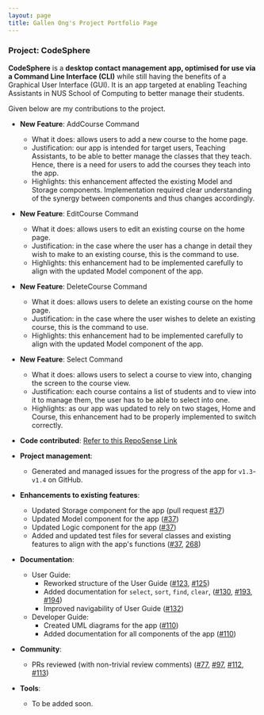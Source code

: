 ```yaml
---
layout: page
title: Gallen Ong's Project Portfolio Page
---
```


### Project: CodeSphere

**CodeSphere** is a **desktop contact management app, optimised for use via a Command Line Interface (CLI)**
while still having the benefits of a Graphical User Interface (GUI).
It is an app targeted at enabling Teaching Assistants in NUS School of Computing to better manage their students.

Given below are my contributions to the project.

* **New Feature**: AddCourse Command
    * What it does: allows users to add a new course to the home page.
    * Justification: our app is intended for target users, Teaching Assistants, to be able to better manage the classes that they teach. Hence, there is a need for users to add the courses they teach into the app. 
    * Highlights: this enhancement affected the existing Model and Storage components. Implementation required clear understanding of the synergy between components and thus changes accordingly. 

* **New Feature**: EditCourse Command
  * What it does: allows users to edit an existing course on the home page.
  * Justification: in the case where the user has a change in detail they wish to make to an existing course, this is the command to use.
  * Highlights: this enhancement had to be implemented carefully to align with the updated Model component of the app.

* **New Feature**: DeleteCourse Command
  * What it does: allows users to delete an existing course on the home page.
  * Justification: in the case where the user wishes to delete an existing course, this is the command to use.
  * Highlights: this enhancement had to be implemented carefully to align with the updated Model component of the app.

* **New Feature**: Select Command
  * What it does: allows users to select a course to view into, changing the screen to the course view.
  * Justification: each course contains a list of students and to view into it to manage them, the user has to be able to select into one.
  * Highlights: as our app was updated to rely on two stages, Home and Course, this enhancement had to be properly implemented to switch correctly.


* **Code contributed**: [Refer to this RepoSense Link](https://nus-cs2103-ay2324s1.github.io/tp-dashboard/?search=gongg21&breakdown=false&sort=groupTitle%20dsc&sortWithin=title&since=2023-09-22&timeframe=commit&mergegroup=&groupSelect=groupByRepos)


* **Project management**:
    * Generated and managed issues for the progress of the app for `v1.3`-`v1.4` on GitHub.

* **Enhancements to existing features**:
    * Updated Storage component for the app (pull request [#37](https://github.com/AY2324S1-CS2103T-W15-4/tp/pull/78))
    * Updated Model component for the app ([#37](https://github.com/AY2324S1-CS2103T-W15-4/tp/pull/78))
    * Updated Logic component for the app ([#37](https://github.com/AY2324S1-CS2103T-W15-4/tp/pull/78))
    * Added and updated test files for several classes and existing features to align with the app's functions ([#37](https://github.com/AY2324S1-CS2103T-W15-4/tp/pull/78), [268](https://github.com/AY2324S1-CS2103T-W15-4/tp/pull/268/files#diff-1ec9267e3dde0569a3b06f8201aef7d83b34bcde507697075f92a4758e7e041d))

* **Documentation**:
    * User Guide:
        * Reworked structure of the User Guide ([#123](https://github.com/AY2324S1-CS2103T-W15-4/tp/pull/123/files), [#125](https://github.com/AY2324S1-CS2103T-W15-4/tp/pull/125/files))
        * Added documentation for `select`, `sort`, `find`, `clear`, ([#130](https://github.com/AY2324S1-CS2103T-W15-4/tp/pull/130/files), [#193](https://github.com/AY2324S1-CS2103T-W15-4/tp/pull/193/files), [#194](https://github.com/AY2324S1-CS2103T-W15-4/tp/pull/194/files))
        * Improved navigability of User Guide ([#132](https://github.com/AY2324S1-CS2103T-W15-4/tp/pull/132/files))
    * Developer Guide:
        * Created UML diagrams for the app ([#110](https://github.com/AY2324S1-CS2103T-W15-4/tp/pull/110/files))
        * Added documentation for all components of the app ([#110](https://github.com/AY2324S1-CS2103T-W15-4/tp/pull/110/files))

* **Community**:
    * PRs reviewed (with non-trivial review comments) ([#77](https://github.com/AY2324S1-CS2103T-W15-4/tp/pull/77), [#97](https://github.com/AY2324S1-CS2103T-W15-4/tp/pull/113), [#112](https://github.com/AY2324S1-CS2103T-W15-4/tp/pull/112), [#113](https://github.com/AY2324S1-CS2103T-W15-4/tp/pull/113))

* **Tools**:
    * To be added soon.
